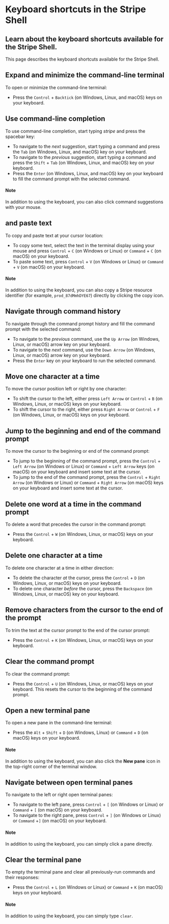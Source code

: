 # Keyboard shortcuts in the Stripe Shell

## Learn about the keyboard shortcuts available for the Stripe Shell.

This page describes the keyboard shortcuts available for the Stripe Shell.

## Expand and minimize the command-line terminal

To open or minimize the command-line terminal:

- Press the `Control` + `Backtick` (on Windows, Linux, and macOS) keys on your
keyboard.

## Use command-line completion

To use command-line completion, start typing *stripe* and press the spacebar
key:

- To navigate to the *next* suggestion, start typing a command and press the
`Tab` (on Windows, Linux, and macOS) key on your keyboard.
- To navigate to the *previous* suggestion, start typing a command and press the
`Shift` + `Tab` (on Windows, Linux, and macOS) key on your keyboard.
- Press the `Enter` (on Windows, Linux, and macOS) key on your keyboard to fill
the command prompt with the selected command.

#### Note

In addition to using the keyboard, you can also click command suggestions with
your mouse.

## and paste text

To copy and paste text at your cursor location:

- To copy some text, select the text in the terminal display using your mouse
and press `Control` + `C` (on Windows or Linux) or `Command` + `C` (on macOS) on
your keyboard.
- To paste some text, press `Control` + `V` (on Windows or Linux) or `Command` +
`V` (on macOS) on your keyboard.

#### Note

In addition to using the keyboard, you can also copy a Stripe resource
identifier (for example, `prod_87dMmhDYE67`) directly by clicking the copy icon.

## Navigate through command history

To navigate through the command prompt history and fill the command prompt with
the selected command:

- To navigate to the *previous* command, use the `Up Arrow` (on Windows, Linux,
or macOS) arrow key on your keyboard.
- To navigate to the *next* command, use the `Down Arrow` (on Windows, Linux, or
macOS) arrow key on your keyboard.
- Press the `Enter` key on your keyboard to run the selected command.

## Move one character at a time

To move the cursor position left or right by one character:

- To shift the cursor to the left, either press `Left Arrow` or `Control` + `B`
(on Windows, Linux, or macOS) keys on your keyboard.
- To shift the cursor to the right, either press `Right Arrow` or `Control` +
`F` (on Windows, Linux, or macOS) keys on your keyboard.

## Jump to the beginning and end of the command prompt

To move the cursor to the beginning or end of the command prompt:

- To jump to the beginning of the command prompt, press the `Control` + `Left
Arrow` (on Windows or Linux) or `Command` + `Left Arrow` keys (on macOS) on your
keyboard and insert some text at the cursor.
- To jump to the end of the command prompt, press the `Control` + `Right Arrow`
(on Windows or Linux) or `Command` + `Right Arrow` (on macOS) keys on your
keyboard and insert some text at the cursor.

## Delete one word at a time in the command prompt

To delete a word that precedes the cursor in the command prompt:

- Press the `Control` + `W` (on Windows, Linux, or macOS) keys on your keyboard.

## Delete one character at a time

To delete one character at a time in either direction:

- To delete the character *at* the cursor, press the `Control` + `D` (on
Windows, Linux, or macOS) keys on your keyboard.
- To delete one character *before* the cursor, press the `Backspace` (on
Windows, Linux, or macOS) key on your keyboard.

## Remove characters from the cursor to the end of the prompt

To trim the text at the cursor prompt to the end of the cursor prompt:

- Press the `Control` + `K` (on Windows, Linux, or macOS) keys on your keyboard.

## Clear the command prompt

To clear the command prompt:

- Press the `Control` + `U` (on Windows, Linux, or macOS) keys on your keyboard.
This resets the cursor to the beginning of the command prompt.

## Open a new terminal pane

To open a new pane in the command-line terminal:

- Press the `Alt` + `Shift` + `D` (on Windows, Linux) or `Command` + `D` (on
macOS) keys on your keyboard.

#### Note

In addition to using the keyboard, you can also click the **New pane** icon in
the top-right corner of the terminal window.

## Navigate between open terminal panes

To navigate to the left or right open terminal panes:

- To navigate to the left pane, press `Control` + `[` (on Windows or Linux) or
`Command` + `[` (on macOS) on your keyboard.
- To navigate to the right pane, press `Control` + `]` (on Windows or Linux) or
`Command` +`]` (on macOS) on your keyboard.

#### Note

In addition to using the keyboard, you can simply click a pane directly.

## Clear the terminal pane

To empty the terminal pane and clear all previously-run commands and their
responses:

- Press the `Control` + `L` (on Windows or Linux) or `Command` + `K` (on macOS)
keys on your keyboard.

#### Note

In addition to using the keyboard, you can simply type `clear`.